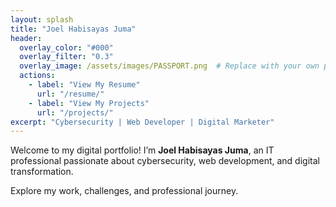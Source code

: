 ```yaml
---
layout: splash
title: "Joel Habisayas Juma"
header:
  overlay_color: "#000"
  overlay_filter: "0.3"
  overlay_image: /assets/images/PASSPORT.png  # Replace with your own photo path
  actions:
    - label: "View My Resume"
      url: "/resume/"
    - label: "View My Projects"
      url: "/projects/"
excerpt: "Cybersecurity | Web Developer | Digital Marketer"
---
```


Welcome to my digital portfolio! I’m **Joel Habisayas Juma**, an IT professional passionate about cybersecurity, web development, and digital transformation.

Explore my work, challenges, and professional journey.
